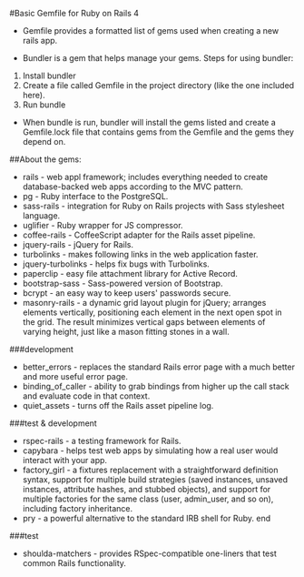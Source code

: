#Basic Gemfile for Ruby on Rails 4

* Gemfile provides a formatted list of gems used when creating a new rails app.

* Bundler is a gem that helps manage your gems. Steps for using bundler:

1. Install bundler
2. Create a file called Gemfile in the project directory (like the one included here).
3. Run bundle

* When bundle is run, bundler will install the gems listed and create a Gemfile.lock file that contains gems from the Gemfile and the gems they depend on.

##About the gems:

* rails - web appl framework; includes everything needed to create database-backed web apps according to the MVC pattern.
* pg - Ruby interface to the PostgreSQL.
* sass-rails - integration for Ruby on Rails projects with Sass stylesheet language.
* uglifier - Ruby wrapper for JS compressor.
* coffee-rails - CoffeeScript adapter for the Rails asset pipeline. 
* jquery-rails - jQuery for Rails.
* turbolinks - makes following links in the web application faster.
* jquery-turbolinks - helps fix bugs with Turbolinks.
* paperclip - easy file attachment library for Active Record. 
* bootstrap-sass - Sass-powered version of Bootstrap.
* bcrypt - an easy way to keep users' passwords secure.
* masonry-rails - a dynamic grid layout plugin for jQuery; arranges elements vertically, positioning each element in the next open spot in the grid. The result minimizes vertical gaps between elements of varying height, just like a mason fitting stones in a wall.

###development
* better_errors - replaces the standard Rails error page with a much better and more useful error page.
* binding_of_caller - ability to grab bindings from higher up the call stack and evaluate code in that context.
* quiet_assets - turns off the Rails asset pipeline log.

###test & development
* rspec-rails - a testing framework for Rails.
* capybara - helps test web apps by simulating how a real user would interact with your app.
* factory_girl - a fixtures replacement with a straightforward definition syntax, support for multiple build strategies (saved instances, unsaved instances, attribute hashes, and stubbed objects), and support for multiple factories for the same class (user, admin_user, and so on), including factory inheritance.
* pry - a powerful alternative to the standard IRB shell for Ruby.
end

###test
* shoulda-matchers - provides RSpec-compatible one-liners that test common Rails functionality. 
